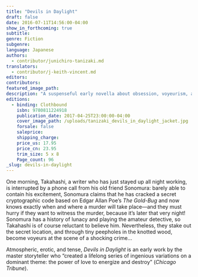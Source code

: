 ```yaml
---
title: "Devils in Daylight"
draft: false
date: 2016-07-11T14:56:00-04:00
show_in_forthcoming: true
subtitle:
genre: Fiction
subgenre:
language: Japanese
authors:
  - contributor/junichiro-tanizaki.md
translators:
  - contributor/j-keith-vincent.md
editors:
contributors:
featured_image_path:
description: "A suspenseful early novella about obsession, voyeurism, and Tokyo's seedy criminal underworld "
editions:
  - binding: Clothbound
    isbn: 9780811224918
    publication_date: 2017-04-25T23:00:00-04:00
    cover_image_path: /uploads/tanizaki_devils_in_daylight_jacket.jpg
    forsale: false
    saleprice:
    shipping_charge:
    price_us: 17.95
    price_cn: 23.95
    trim_size: 5 x 8
    Page_count: 96
_slug: devils-in-daylight
---
```


One morning, Takahashi, a writer who has just stayed up all night working, is interrupted by a phone call from his old friend Sonomura: barely able to contain his excitement, Sonomura claims that he has cracked a secret cryptographic code based on Edgar Allan Poe’s _The Gold-Bug_ and now knows exactly when and where a murder will take place—and they must hurry if they want to witness the murder, because it’s later that very night! Sonomura has a history of lunacy and playing the amateur detective, so Takahashi is of course reluctant to believe him. Nevertheless, they stake out the secret location, and through tiny peepholes in the knotted wood, become voyeurs at the scene of a shocking crime...

Atmospheric, erotic, and tense, _Devils in Daylight_ is an early work by the master storyteller who “created a lifelong series of ingenious variations on a dominant theme: the power of love to energize and destroy” (_Chicago Tribune_).

